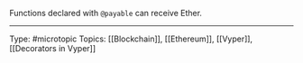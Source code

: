 Functions declared with `@payable` can receive Ether.

___
Type: #microtopic 
Topics: [[Blockchain]], [[Ethereum]], [[Vyper]], [[Decorators in Vyper]]


